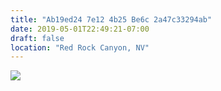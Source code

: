 ```yaml
---
title: "Ab19ed24 7e12 4b25 Be6c 2a47c33294ab"
date: 2019-05-01T22:49:21-07:00
draft: false
location: "Red Rock Canyon, NV"
---
```


![](https://d17enza3bfujl8.cloudfront.net/mount-wilson.png)
